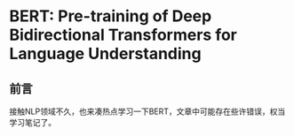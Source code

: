 # BERT: Pre-training of Deep Bidirectional Transformers for Language Understanding

## 前言

接触NLP领域不久，也来凑热点学习一下BERT，文章中可能存在些许错误，权当学习笔记了。


